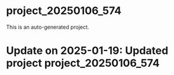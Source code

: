 # project_20250106_574

This is an auto-generated project.

# Update on 2025-01-19: Updated project project_20250106_574

